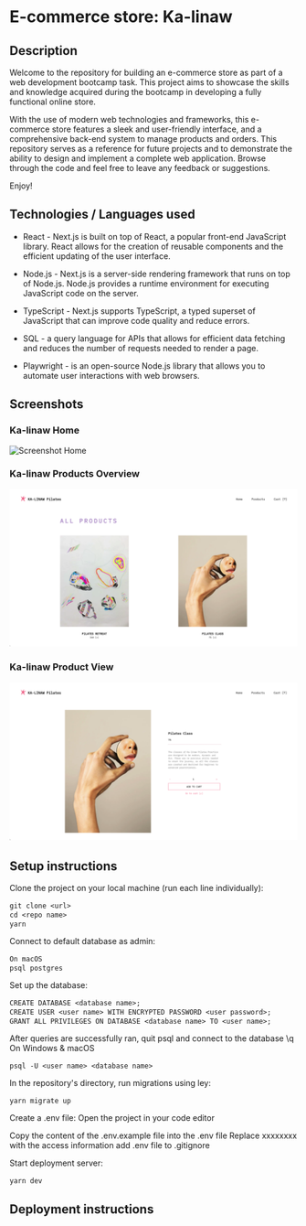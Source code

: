 # E-commerce store: Ka-linaw

## Description

Welcome to the repository for building an e-commerce store as part of a web development bootcamp task. This project aims to showcase the skills and knowledge acquired during the bootcamp in developing a fully functional online store.

With the use of modern web technologies and frameworks, this e-commerce store features a sleek and user-friendly interface, and a comprehensive back-end system to manage products and orders. This repository serves as a reference for future projects and to demonstrate the ability to design and implement a complete web application. Browse through the code and feel free to leave any feedback or suggestions.

Enjoy!

## Technologies / Languages used

- React - Next.js is built on top of React, a popular front-end JavaScript library. React allows for the creation of reusable components and the efficient updating of the user interface.

- Node.js - Next.js is a server-side rendering framework that runs on top of Node.js. Node.js provides a runtime environment for executing JavaScript code on the server.

- TypeScript - Next.js supports TypeScript, a typed superset of JavaScript that can improve code quality and reduce errors.

- SQL - a query language for APIs that allows for efficient data fetching and reduces the number of requests needed to render a page.

- Playwright - is an open-source Node.js library that allows you to automate user interactions with web browsers.

## Screenshots

### Ka-linaw Home

![Screenshot Home](public/screenshots/Ka-linaw_Home.png)

### Ka-linaw Products Overview

![Screenshot Products Overview](public/screenshots/Ka-linaw_ProductsOverview.png)

### Ka-linaw Product View

![Screenshot Product](public/screenshots/Ka-linaw_ProductPage.png)

## Setup instructions

Clone the project on your local machine (run each line individually):

```
git clone <url>
cd <repo name>
yarn
```

Connect to default database as admin:

```
On macOS
psql postgres
```

Set up the database:

```
CREATE DATABASE <database name>;
CREATE USER <user name> WITH ENCRYPTED PASSWORD <user password>;
GRANT ALL PRIVILEGES ON DATABASE <database name> TO <user name>;
```

After queries are successfully ran, quit psql and connect to the database
\q
On Windows & macOS

```
psql -U <user name> <database name>
```

In the repository's directory, run migrations using ley:

```
yarn migrate up
```

Create a .env file:
Open the project in your code editor

Copy the content of the .env.example file into the .env file
Replace xxxxxxxx with the access information
add .env file to .gitignore

Start deployment server:

```
yarn dev
```

## Deployment instructions
